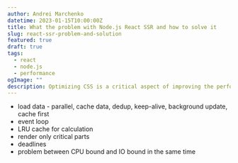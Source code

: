 ```yaml
---
author: Andrei Marchenko
datetime: 2023-01-15T10:00:00Z
title: What the problem with Node.js React SSR and how to solve it
slug: react-ssr-problem-and-solution
featured: true
draft: true
tags:
  - react
  - node.js
  - performance
ogImage: ""
description: Optimizing CSS is a critical aspect of improving the performance of any website. In this post, I will share my experience and knowledge on how to optimize CSS for better performance.
---
```


- load data - parallel, cache data, dedup, keep-alive, background update, cache first
- event loop
- LRU cache for calculation
- render only critical parts
- deadlines
- problem between CPU bound and IO bound in the same time
